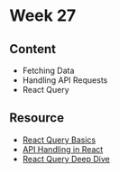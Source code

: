 # Week 27

## Content

- Fetching Data  
- Handling API Requests  
- React Query  

## Resource

- [React Query Basics](https://www.youtube.com/watch?v=00lxm_doFYw)  
- [API Handling in React](https://www.youtube.com/watch?v=r8Dg0KVnfMA&t=1634s)  
- [React Query Deep Dive](https://www.youtube.com/watch?v=8K1N3fE-cDs )
